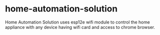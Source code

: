 # home-automation-solution
Home Automation Solution uses esp12e wifi module to control the home appliance with any device having wifi card and access to chrome browser. 
